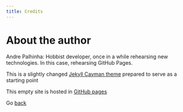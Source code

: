 ```yaml
---
title: Credits
---
```

# About the author
Andre Palhinha: Hobbist developer, once in a while rehearsing new technologies. In this case, rehearsing GitHub Pages.

This is a slightly changed [Jekyll Cayman theme](https://github.com/pages-themes/cayman) prepared to serve as a starting point

This empty site is hosted in [GitHub pages](https://pages.github.com/)

Go [back](index.md)